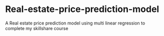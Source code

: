 # Real-estate-price-prediction-model
A  Real estate price prediction model using multi linear regression to complete my skillshare course

